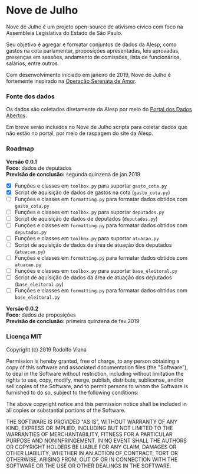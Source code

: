 # __Nove de Julho__

Nove de Julho é um projeto open-source de ativismo cívico com foco na Assembleia Legislativa do Estado de São Paulo.

Seu objetivo é agregar e formatar conjuntos de dados da Alesp, como gastos na cota parlamentar, proposições apresentadas, leis aprovadas, presenças em sessões, andamento de comissões, lista de funcionários, salários, entre outros.

Com desenvolvimento iniciado em janeiro de 2019, Nove de Julho é fortemente inspirado na [Operação Serenata de Amor](https://serenata.ai/).

### Fonte dos dados

Os dados são coletados diretamente da Alesp por meio do [Portal dos Dados Abertos](https://www.al.sp.gov.br/dados-abertos/).

Em breve serão incluidos no Nove de Julho scripts para coletar dados que não estão no portal, por meio de raspagem do site da Alesp.

### Roadmap

__Versão 0.0.1__<br>
__Foco:__ dados de deputados<br>
__Previsão de conclusão:__ segunda quinzena de jan.2019<br>

- [x] Funções e classes em `toolbox.py` para suportar `gasto_cota.py`
- [x] Script de aquisição de dados de gastos na cota (`gasto_cota.py`)
- [ ] Funções e classes em `formatting.py` para formatar dados obtidos com `gasto_cota.py`
- [ ] Funções e classes em `toolbox.py` para suportar `deputados.py`
- [ ] Script de aquisição de dados de deputados (`deputados.py`)
- [ ] Funções e classes em `formatting.py` para formatar dados obtidos com `deputados.py`
- [ ] Funções e classes em `toolbox.py` para suportar `atuacao.py`
- [ ] Script de aquisição de dados da área de atuação dos deputados (`atuacao.py`)
- [ ] Funções e classes em `formatting.py` para formatar dados obtidos com `atuacao.py`
- [ ] Funções e classes em `toolbox.py` para suportar `base_eleitoral.py`
- [ ] Script de aquisição de dados da área de atuação dos deputados (`base_eleitoral.py`)
- [ ] Funções e classes em `formatting.py` para formatar dados obtidos com `base_eleitoral.py`

__Versão 0.0.2__<br>
__Foco:__ dados de proposições<br>
__Previsão de conclusão:__ primeira quinzena de fev.2019<br>

### Licença MIT

Copyright (c) 2019 Rodolfo Viana

Permission is hereby granted, free of charge, to any person obtaining a copy of this software and associated documentation files (the "Software"), to deal in the Software without restriction, including without limitation the rights to use, copy, modify, merge, publish, distribute, sublicense, and/or sell copies of the Software, and to permit persons to whom the Software is furnished to do so, subject to the following conditions:

The above copyright notice and this permission notice shall be included in all copies or substantial portions of the Software.

THE SOFTWARE IS PROVIDED "AS IS", WITHOUT WARRANTY OF ANY KIND, EXPRESS OR IMPLIED, INCLUDING BUT NOT LIMITED TO THE WARRANTIES OF MERCHANTABILITY, FITNESS FOR A PARTICULAR PURPOSE AND NONINFRINGEMENT. IN NO EVENT SHALL THE AUTHORS OR COPYRIGHT HOLDERS BE LIABLE FOR ANY CLAIM, DAMAGES OR OTHER LIABILITY, WHETHER IN AN ACTION OF CONTRACT, TORT OR OTHERWISE, ARISING FROM, OUT OF OR IN CONNECTION WITH THE SOFTWARE OR THE USE OR OTHER DEALINGS IN THE SOFTWARE.
